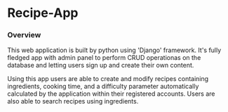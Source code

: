 # Recipe-App
### Overview
This web application is built by python using 'Django' framework. It's fully fledged app with admin panel to perform CRUD operationas on the database and letting users sign up and create their own
content.

Using this app users are able to create and modify recipes containing ingredients, cooking time, and a difficulty parameter automatically calculated by the application within their registered accounts. Users are also able to search recipes using ingredients.
